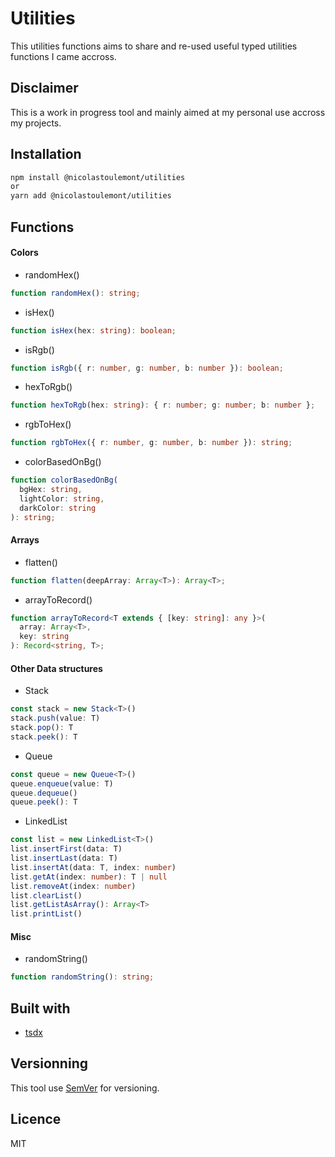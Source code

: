 # Utilities

This utilities functions aims to share and re-used useful typed utilities functions I came accross.

## Disclaimer

This is a work in progress tool and mainly aimed at my personal use accross my projects.

## Installation

```bash
npm install @nicolastoulemont/utilities
or
yarn add @nicolastoulemont/utilities
```

## Functions

#### Colors

- randomHex()

```typescript
function randomHex(): string;
```

- isHex()

```typescript
function isHex(hex: string): boolean;
```

- isRgb()

```typescript
function isRgb({ r: number, g: number, b: number }): boolean;
```

- hexToRgb()

```typescript
function hexToRgb(hex: string): { r: number; g: number; b: number };
```

- rgbToHex()

```typescript
function rgbToHex({ r: number, g: number, b: number }): string;
```

- colorBasedOnBg()

```typescript
function colorBasedOnBg(
  bgHex: string,
  lightColor: string,
  darkColor: string
): string;
```

#### Arrays

- flatten()

```typescript
function flatten(deepArray: Array<T>): Array<T>;
```

- arrayToRecord()

```typescript
function arrayToRecord<T extends { [key: string]: any }>(
  array: Array<T>,
  key: string
): Record<string, T>;
```

#### Other Data structures

- Stack

```typescript
const stack = new Stack<T>()
stack.push(value: T)
stack.pop(): T
stack.peek(): T
```

- Queue

```typescript
const queue = new Queue<T>()
queue.enqueue(value: T)
queue.dequeue()
queue.peek(): T
```

- LinkedList

```typescript
const list = new LinkedList<T>()
list.insertFirst(data: T)
list.insertLast(data: T)
list.insertAt(data: T, index: number)
list.getAt(index: number): T | null
list.removeAt(index: number)
list.clearList()
list.getListAsArray(): Array<T>
list.printList()
```

#### Misc

- randomString()

```typescript
function randomString(): string;
```

## Built with

- [tsdx](https://github.com/jaredpalmer/tsdx)

## Versionning

This tool use [SemVer](http://semver.org/) for versioning.

## Licence

MIT
